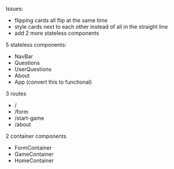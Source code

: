 Issues:
- flipping cards all flip at the same time
- style cards next to each other instead of all in the straight line
- add 2 more stateless components

5 stateless components:
- NavBar
- Questions
- UserQuestions
- About
- App (convert this to functional)

3 routes
- /
- /form
- /start-game
- /about

2 container components
- FormContainer
- GameContainer
- HomeContainer